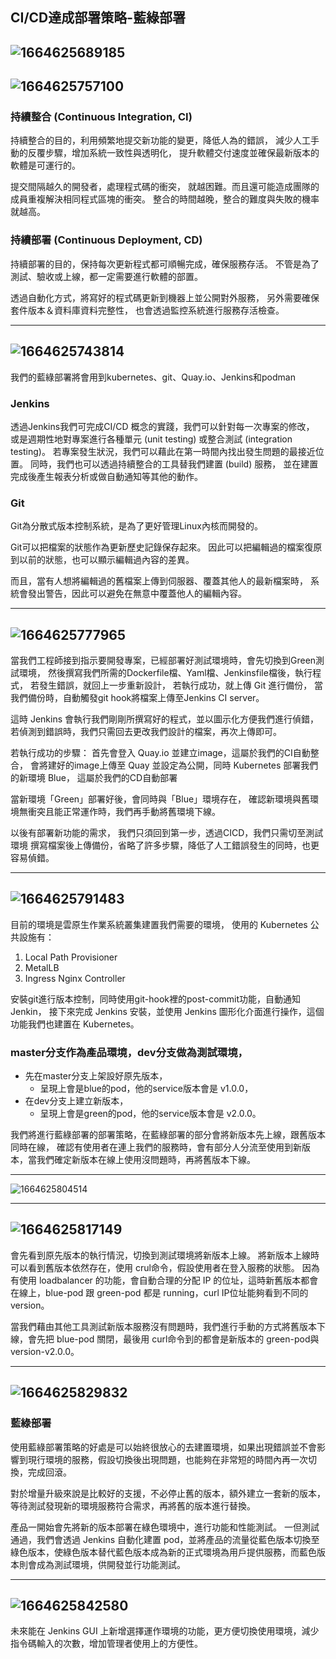 CI/CD達成部署策略-藍綠部署
---
![1664625689185](https://user-images.githubusercontent.com/110806758/193409381-5d3f031f-a0c2-4206-91d3-b0651b1c0c8f.jpg)
---
![1664625757100](https://user-images.githubusercontent.com/110806758/193409393-0e2f522f-4b7d-4a3a-a0e7-abe06d9660c9.jpg)
---
### 持續整合 (Continuous Integration, CI)

持續整合的目的，利用頻繁地提交新功能的變更，降低人為的錯誤，
減少人工手動的反覆步驟，增加系統一致性與透明化，
提升軟體交付速度並確保最新版本的軟體是可運行的。

提交間隔越久的開發者，處理程式碼的衝突，
就越困難。而且還可能造成團隊的成員重複解決相同程式區塊的衝突。
整合的時間越晚，整合的難度與失敗的機率就越高。

### 持續部署 (Continuous Deployment, CD)

持續部署的目的，保持每次更新程式都可順暢完成，確保服務存活。
不管是為了測試、驗收或上線，都一定需要進行軟體的部置。

透過自動化方式，將寫好的程式碼更新到機器上並公開對外服務，
另外需要確保套件版本＆資料庫資料完整性，
也會透過監控系統進行服務存活檢查。

---
![1664625743814](https://user-images.githubusercontent.com/110806758/193409398-cba8b19b-5a5e-4ced-ac97-54e807c6d1f3.jpg)
---
我們的藍綠部署將會用到kubernetes、git、Quay.io、Jenkins和podman

### Jenkins

透過Jenkins我們可完成CI/CD 概念的實踐，我們可以針對每一次專案的修改，
或是週期性地對專案進行各種單元 (unit testing) 或整合測試 (integration testing)。
若專案發生狀況，我們可以藉此在第一時間內找出發生問題的最接近位置。
同時，我們也可以透過持續整合的工具替我們建置 (build) 服務，
並在建置完成後產生報表分析或做自動通知等其他的動作。

### Git
Git為分散式版本控制系統，是為了更好管理Linux內核而開發的。

Git可以把檔案的狀態作為更新歷史記錄保存起來。
因此可以把編輯過的檔案復原到以前的狀態，也可以顯示編輯過內容的差異。

而且，當有人想將編輯過的舊檔案上傳到伺服器、覆蓋其他人的最新檔案時，
系統會發出警告，因此可以避免在無意中覆蓋他人的編輯內容。

---

![1664625777965](https://user-images.githubusercontent.com/110806758/193409412-772d7599-0ecb-4531-b8da-6440aaadf230.jpg)
---
當我們工程師接到指示要開發專案，已經部署好測試環境時，會先切換到Green測試環境，
然後撰寫我們所需的Dockerfile檔、Yaml檔、Jenkinsfile檔後，執行程式，
若發生錯誤，就回上一步重新設計，
若執行成功，就上傳 Git 進行備份，
當我們備份時，自動觸發git hook將檔案上傳至Jenkins CI server。

這時 Jenkins 會執行我們剛剛所撰寫好的程式，並以圖示化方便我們進行偵錯，
若偵測到錯誤時，我們只需回去更改我們設計的檔案，再次上傳即可。

若執行成功的步驟：
首先會登入 Quay.io 並建立image，這屬於我們的CI自動整合，
會將建好的image上傳至 Quay 並設定為公開，同時 Kubernetes 部署我們的新環境 Blue，
這屬於我們的CD自動部署

當新環境「Green」部署好後，會同時與「Blue」環境存在，
確認新環境與舊環境無衝突且能正常運作時，我們再手動將舊環境下線。

以後有部署新功能的需求，
我們只須回到第一步，透過CICD，我們只需切至測試環境
撰寫檔案後上傳備份，省略了許多步驟，降低了人工錯誤發生的同時，也更容易偵錯。

---

![1664625791483](https://user-images.githubusercontent.com/110806758/193409418-aadc51dc-bb3a-4db2-9294-eea5eda8565c.jpg)
---
目前的環境是雲原生作業系統叢集建置我們需要的環境，
使用的 Kubernetes 公共設施有：
1. Local Path Provisioner
2. MetalLB
3. Ingress Nginx Controller

安裝git進行版本控制，同時使用git-hook裡的post-commit功能，自動通知Jenkin，
接下來完成 Jenkins 安裝，並使用 Jenkins 圖形化介面進行操作，這個功能我們也建置在 Kubernetes。

### master分支作為產品環境，dev分支做為測試環境，
* 先在master分支上架設好原先版本，
    * 呈現上會是blue的pod，他的service版本會是 v1.0.0，
* 在dev分支上建立新版本，
    * 呈現上會是green的pod，他的service版本會是 v2.0.0。

我們將進行藍綠部署的部署策略，在藍綠部署的部分會將新版本先上線，跟舊版本同時在線，
確認有使用者在連上我們的服務時，會有部分人分流至使用到新版本，當我們確定新版本在線上使用沒問題時，再將舊版本下線。

---

![1664625804514](https://user-images.githubusercontent.com/110806758/193409428-f70bdd02-89d2-4a62-9b6d-8fa242d47d96.jpg)

---
![1664625817149](https://user-images.githubusercontent.com/110806758/193409434-f7a66a9f-2fc0-4d6b-8927-59171bb99505.jpg)
---

會先看到原先版本的執行情況，切換到測試環境將新版本上線。
將新版本上線時可以看到舊版本依然存在，使用 crul命令，假設使用者在登入服務的狀態。
因為有使用 loadbalancer 的功能，會自動合理的分配 IP 的位址，這時新舊版本都會在線上，blue-pod 跟 green-pod 都是 running，curl IP位址能夠看到不同的 version。

當我們藉由其他工具測試新版本服務沒有問題時，我們進行手動的方式將舊版本下線，會先把 blue-pod 關閉，最後用 curl命令到的都會是新版本的 green-pod與 version-v2.0.0。

---

![1664625829832](https://user-images.githubusercontent.com/110806758/193525974-bfb75aac-6fbe-40b7-b054-b190670249f4.jpg)
---

### 藍綠部署
使用藍綠部署策略的好處是可以始終很放心的去建置環境，如果出現錯誤並不會影響到現行環境的服務，假設切換後出現問題，也能夠在非常短的時間內再一次切換，完成回滾。

對於增量升級來說是比較好的支援，不必停止舊的版本，額外建立一套新的版本，等待測試發現新的環境服務符合需求，再將舊的版本進行替換。

產品一開始會先將新的版本部署在綠色環境中，進行功能和性能測試。
一但測試通過，我們會透過 Jenkins 自動化建置 pod，並將產品的流量從藍色版本切換至綠色版本，使綠色版本替代藍色版本成為新的正式環境為用戶提供服務，而藍色版本則會成為測試環境，供開發並行功能測試。

---

![1664625842580](https://user-images.githubusercontent.com/110806758/193409440-c7e0ec6f-cd8d-4bee-9d3d-ca62fec01cc9.jpg)
---

未來能在 Jenkins GUI 上新增選擇運作環境的功能，更方便切換使用環境，減少指令碼輸入的次數，增加管理者使用上的方便性。
